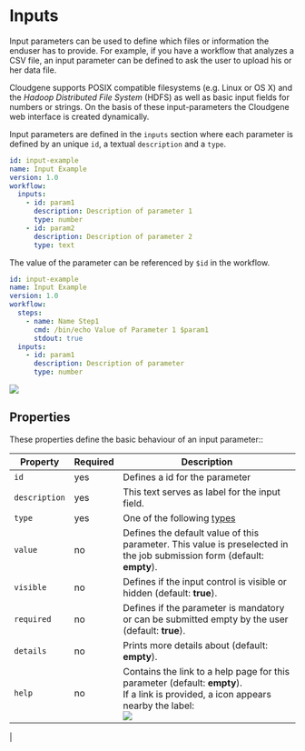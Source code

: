 # Inputs

Input parameters can be used to define which files or information the enduser has to provide. For example, if you have a workflow that analyzes a CSV file, an input parameter can be defined to ask the user to upload his or her data file.

Cloudgene supports POSIX compatible filesystems (e.g. Linux or OS X) and the *Hadoop Distributed File System* (HDFS) as well as basic input fields for numbers or strings. On the basis of these input-parameters the Cloudgene web interface is created dynamically.

Input parameters are defined in the `inputs` section where each parameter is defined by an unique `id`, a textual `description` and a `type`.

```yaml hl_lines="6 7 8"
id: input-example
name: Input Example
version: 1.0
workflow:
  inputs:
    - id: param1
      description: Description of parameter 1
      type: number
    - id: param2
      description: Description of parameter 2
      type: text
```

The value of the parameter can be referenced by `$id` in the workflow.

```yaml hl_lines="7"
id: input-example
name: Input Example
version: 1.0
workflow:
  steps:
    - name: Name Step1
      cmd: /bin/echo Value of Parameter 1 $param1
      stdout: true
  inputs:
    - id: param1
      description: Description of parameter
      type: number
```
![](/images/inputs/example.png)




## Properties

These properties define the basic behaviour of an input parameter::

| Property | Required | Description |
| --- | --- | --- |
| `id` | yes | Defines a id for the parameter |
| `description` | yes | This text serves as label for the input field. |
| `type` | yes | One of the following [types](#input-controls) |
| `value` | no | Defines the default value of this parameter. This value is preselected in the job submission form (default: **empty**). |
| `visible` | no | Defines if the input control is visible or hidden (default: **true**). |
| `required` | no | Defines if the parameter is mandatory or can be submitted empty by the user (default: **true**). |
| `details` | no | Prints more details about  (default: **empty**). |
| `help` | no | Contains the link to a help page for this parameter (default: **empty**).<br>If a link is provided, a icon appears nearby the label:<br> ![](/images/inputs/help.png)
|
